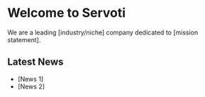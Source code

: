 # Welcome to Servoti

We are a leading [industry/niche] company dedicated to [mission statement].

## Latest News

- [News 1]
- [News 2]

